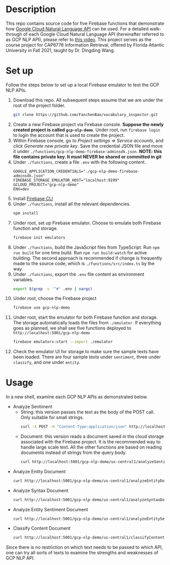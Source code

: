# Description

This repo contains source code for five Firebase functions that demonstrate how [Google Cloud Natural Language API](https://cloud.google.com/natural-language/docs/quickstarts) can be used. For a detailed walk-through of each Google Cloud Natural Language API (hereinafter referred to as GCP NLP API), please refer to [this video](https://www.youtube.com/watch?v=GBdds3Vuk1w&t=9s). This project serves as the course project for CAP6776 Information Retrieval, offered by Florida Atlantic University in Fall 2021, taught by Dr. Dingding Wang.

# Set up

Follow the steps below to set up a local Firebase emulator to test the GCP NLP APIs.

1. Download this repo. All subsequent steps assume that we are under the root of the project folder.
    ```bash
    git clone https://github.com/FanchenBao/vocabulary_inspector.git
    ```
2. Create a new Firebase project via Firebase console. **Suppose the newly created project is called `gcp-nlp-demo`**. Under root, run `firebase login` to login the account that is used to create the project.
3. Within Firebase console, go to _Project settings => Service accounts_, and click _Generate new private key_. Save the credential JSON file and move it under `./functions/gcp-nlp-demo-firebase-adminsdk.json`. **NOTE: this file contains private key. It must NEVER be shared or committed in git**
4. Under `./functions`, create a file `.env` with the following content.
    ```
    GOOGLE_APPLICATION_CREDENTIALS="./gcp-nlp-demo-firebase-adminsdk.json"
    FIREBASE_STORAGE_EMULATOR_HOST="localhost:9199"
    GCLOUD_PROJECT="gcp-nlp-demo"
    ENV=dev
    ```
5. Install [Firebase CLI](https://firebaseopensource.com/projects/firebase/firebase-tools/#installation)
6. Under `./functions`, install all the relevant dependencies.
    ```bash
    npm install
    ```
7. Under root, set up Firebase emulator. Choose to emulate both Firebase function and storage.
    ```bash
    firebase init emulators
    ```
8. Under `./functions`, build the JavaScript files from TypeScript. Run `npm run build` for one time build. Run `npm run build:watch` for active building. The second approach is recommended if change is frequently made to the source code, which is `./functions/src/index.ts` by the way.
9. Under `./functions`, export the `.env` file content as environment variables.
    ```bash
    export $(grep -v '^#' .env | xargs)
    ```
10. Under root, choose the Firebase project
    ```bash
    firebase use gcp-nlp-demo
    ```
11. Under root, start the emulator for both Firebase function and storage. The storage automatically loads the files from `./emulator`. If everything goes as planned, we shall see five functions deployed to `http://localhost:5001/gcp-nlp-demo`
    ```bash
    firebase emulators:start --import ./emulator
    ```
12. Check the emulator UI for storage to make sure the sample texts have been loaded. There are four sample texts under `sentiment`, three under `classify`, and one under `entity`.

# Usage

In a new shell, examine each GCP NLP APIs as demonstrated below.

* Analyze Sentiment
  - String: this version passes the text as the body of the POST call. Only suitable for small strings.
    ```bash
    curl -X POST -H "Content-Type:application/json" http://localhost:5001/gcp-nlp-demo/us-central1/analyzeSentimentString -d '{"text": "I love this movie."}'
    ```
  - Document: this version reads a document saved in the cloud storage associated with the Firebase project. It is the recommended way to handle large scale text. All the other functions are based on reading documents instead of strings from the query body.
    ```bash
    curl http://localhost:5001/gcp-nlp-demo/us-central1/analyzeSentimentDocument\?filename\=sentiment/mixed.txt
    ```
* Analyze Entity Document
    ```bash
    curl http://localhost:5001/gcp-nlp-demo/us-central1/analyzeEntityDocument\?filename\=entity/news.txt
    ```
* Analyze Syntax Document
    ```bash
    curl http://localhost:5001/gcp-nlp-demo/us-central1/analyzeSyntaxDocument\?filename\=entity/news.txt
    ```
* Analyze Entity Sentiment Document
    ```bash
    curl http://localhost:5001/gcp-nlp-demo/us-central1/analyzeEntitySentimentDocument\?filename\=entity/news.txt
    ```
* Classify Content Document
    ```bash
    curl http://localhost:5001/gcp-nlp-demo/us-central1/classifyContentDocument\?filename\=classify/sports.txt
    ```

Since there is no restriction on which text needs to be passed to which API, one can try all sorts of texts to examine the strengths and weaknesses of GCP NLP API.
